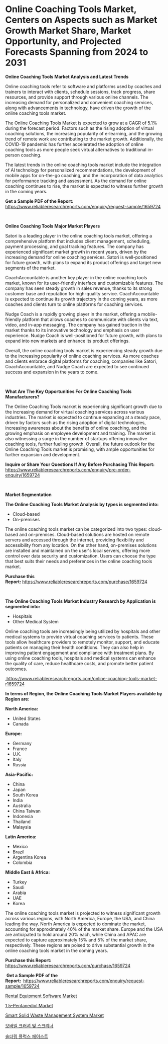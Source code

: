 <p><h1>Online Coaching Tools Market, Centers on Aspects such as Market Growth Market Share, Market Opportunity, and Projected Forecasts Spanning from 2024 to 2031</h1></p><p><strong>Online Coaching Tools Market Analysis and Latest Trends</strong></p>
<p><p>Online coaching tools refer to software and platforms used by coaches and trainers to interact with clients, schedule sessions, track progress, share resources, and provide support through various online channels. The increasing demand for personalized and convenient coaching services, along with advancements in technology, have driven the growth of the online coaching tools market.</p><p>The Online Coaching Tools Market is expected to grow at a CAGR of 5.1% during the forecast period. Factors such as the rising adoption of virtual coaching solutions, the increasing popularity of e-learning, and the growing trend of remote work are contributing to the market growth. Additionally, the COVID-19 pandemic has further accelerated the adoption of online coaching tools as more people seek virtual alternatives to traditional in-person coaching.</p><p>The latest trends in the online coaching tools market include the integration of AI technology for personalized recommendations, the development of mobile apps for on-the-go coaching, and the incorporation of data analytics for performance tracking and assessment. As the demand for online coaching continues to rise, the market is expected to witness further growth in the coming years.</p></p>
<p><strong>Get a Sample PDF of the Report:&nbsp;</strong> <a href="https://www.reliableresearchreports.com/enquiry/request-sample/1659724">https://www.reliableresearchreports.com/enquiry/request-sample/1659724</a></p>
<p>&nbsp;</p>
<p><strong>Online Coaching Tools Major Market Players</strong></p>
<p><p>Satori is a leading player in the online coaching tools market, offering a comprehensive platform that includes client management, scheduling, payment processing, and goal tracking features. The company has experienced significant market growth in recent years, driven by the increasing demand for online coaching services. Satori is well-positioned for future growth, with plans to expand its product offerings and target new segments of the market.</p><p>CoachAccountable is another key player in the online coaching tools market, known for its user-friendly interface and customizable features. The company has seen steady growth in sales revenue, thanks to its strong customer base and reputation for high-quality service. CoachAccountable is expected to continue its growth trajectory in the coming years, as more coaches and clients turn to online platforms for coaching services.</p><p>Nudge Coach is a rapidly growing player in the market, offering a mobile-friendly platform that allows coaches to communicate with clients via text, video, and in-app messaging. The company has gained traction in the market thanks to its innovative technology and emphasis on user experience. Nudge Coach is well-positioned for future growth, with plans to expand into new markets and enhance its product offerings.</p><p>Overall, the online coaching tools market is experiencing steady growth due to the increasing popularity of online coaching services. As more coaches and clients embrace digital platforms for coaching, companies like Satori, CoachAccountable, and Nudge Coach are expected to see continued success and expansion in the years to come.</p></p>
<p>&nbsp;</p>
<p><strong>What Are The Key Opportunities For Online Coaching Tools Manufacturers?</strong></p>
<p><p>The Online Coaching Tools market is experiencing significant growth due to the increasing demand for virtual coaching services across various industries. The market is expected to continue expanding at a steady pace, driven by factors such as the rising adoption of digital technologies, increasing awareness about the benefits of online coaching, and the growing emphasis on employee development and training. The market is also witnessing a surge in the number of startups offering innovative coaching tools, further fueling growth. Overall, the future outlook for the Online Coaching Tools market is promising, with ample opportunities for further expansion and development.</p></p>
<p><strong>Inquire or Share Your Questions If Any Before Purchasing This Report:</strong> <a href="https://www.reliableresearchreports.com/enquiry/pre-order-enquiry/1659724">https://www.reliableresearchreports.com/enquiry/pre-order-enquiry/1659724</a></p>
<p>&nbsp;</p>
<p><strong>Market Segmentation</strong></p>
<p><strong>The Online Coaching Tools Market Analysis by types is segmented into:</strong></p>
<p><ul><li>Cloud-based</li><li>On-premises</li></ul></p>
<p><p>The online coaching tools market can be categorized into two types: cloud-based and on-premises. Cloud-based solutions are hosted on remote servers and accessed through the internet, providing flexibility and accessibility from any location. On the other hand, on-premises solutions are installed and maintained on the user's local servers, offering more control over data security and customization. Users can choose the type that best suits their needs and preferences in the online coaching tools market.</p></p>
<p><strong>Purchase this Report:&nbsp;</strong><a href="https://www.reliableresearchreports.com/purchase/1659724">https://www.reliableresearchreports.com/purchase/1659724</a></p>
<p>&nbsp;</p>
<p><strong>The Online Coaching Tools Market Industry Research by Application is segmented into:</strong></p>
<p><ul><li>Hospitals</li><li>Other Medical System</li></ul></p>
<p><p>Online coaching tools are increasingly being utilized by hospitals and other medical systems to provide virtual coaching services to patients. These tools allow healthcare providers to remotely monitor, support, and educate patients on managing their health conditions. They can also help in improving patient engagement and compliance with treatment plans. By using online coaching tools, hospitals and medical systems can enhance the quality of care, reduce healthcare costs, and promote better patient outcomes.</p></p>
<p><a href="https://www.reliableresearchreports.com/online-coaching-tools-market-r1659724">&nbsp;https://www.reliableresearchreports.com/online-coaching-tools-market-r1659724</a></p>
<p><strong>In terms of Region, the Online Coaching Tools Market Players available by Region are:</strong></p>
<p>
    <p> <strong> North America: </strong>
        <ul>
            <li>United States</li>
            <li>Canada</li>
        </ul>
        </p> 
    <p> <strong> Europe: </strong>
        <ul>
            <li>Germany</li>
            <li>France</li>
            <li>U.K.</li>
            <li>Italy</li>
            <li>Russia</li>
        </ul>
        </p> 
    <p> <strong> Asia-Pacific: </strong>
        <ul>
            <li>China</li>
            <li>Japan</li>
            <li>South Korea</li>
            <li>India</li>
            <li>Australia</li>
            <li>China Taiwan</li>
            <li>Indonesia</li>
            <li>Thailand</li>
            <li>Malaysia</li>
        </ul>
        </p> 
    <p> <strong> Latin America: </strong>
        <ul>
            <li>Mexico</li>
            <li>Brazil</li>
            <li>Argentina Korea</li>
            <li>Colombia</li>
        </ul>
        </p> 
    <p> <strong> Middle East & Africa: </strong>
        <ul>
            <li>Turkey</li>
            <li>Saudi</li>
            <li>Arabia</li>
            <li>UAE</li>
            <li>Korea</li>
        </ul>
    </p>
    </p>
<p><p>The online coaching tools market is projected to witness significant growth across various regions, with North America, Europe, the USA, and China leading the way. North America is expected to dominate the market, accounting for approximately 40% of the market share. Europe and the USA are anticipated to hold around 20% each, while China and APAC are expected to capture approximately 15% and 5% of the market share, respectively. These regions are poised to drive substantial growth in the online coaching tools market in the coming years.</p></p>
<p><strong>Purchase this Report: </strong><a href="https://www.reliableresearchreports.com/purchase/1659724">https://www.reliableresearchreports.com/purchase/1659724</a></p>
<p>&nbsp;<strong>Get a Sample PDF of the Report:&nbsp;&nbsp;</strong><a href="https://www.reliableresearchreports.com/enquiry/request-sample/1659724">https://www.reliableresearchreports.com/enquiry/request-sample/1659724</a></p>
<p><strong></strong></p>
<p><p><a href="https://github.com/biheemgalvinlouises6hokrh3h/Market-Research-Report-List-2/blob/main/rental-equipment-software-market.md">Rental Equipment Software Market</a></p><p><a href="https://issuu.com/reportprime-2/docs/15-pentanediol-market-size-2030.pptx">1,5-Pentanediol Market</a></p><p><a href="https://github.com/guneycigdem35/Market-Research-Report-List-3/blob/main/smart-solid-waste-management-system-market.md">Smart Solid Waste Management System Market</a></p><p><a href="https://medium.com/@earlfeffersj/%EB%AA%A8%EB%B0%94%EC%9D%BC-%ED%81%AC%EB%9F%AC%EC%85%94-%EB%B0%8F-%EC%8A%A4%ED%81%AC%EB%A6%AC%EB%84%88-%EC%8B%9C%EC%9E%A5-%EA%B7%9C%EB%AA%A8-%EB%B0%8F-%EC%8B%9C%EC%9E%A5-%EB%8F%99%ED%96%A5-%EC%82%B0%EC%97%85-%EC%A0%84%EB%B0%98%EC%9D%84-%EC%99%84%EB%B2%BD%ED%95%98%EA%B2%8C-%EC%9D%B4%ED%95%B4%ED%95%98%EB%8B%A4-2024%EB%85%84%EB%B6%80%ED%84%B0-2031%EB%85%84%EA%B9%8C%EC%A7%80-d42d3a1ab0c7">모바일 크러셔 및 스크리너</a></p><p><a href="https://medium.com/@lucianmaluan2022/%ED%92%80-%EC%9D%B4%EB%AC%BC-%EB%B6%99%EC%9D%B4-%EC%8B%9C%EC%9E%A5-%EC%A7%80%ED%91%9C-%ED%95%B4%EC%84%9D-%EC%8B%9C%EC%9E%A5-%EC%A0%90%EC%9C%A0%EC%9C%A8-%ED%8A%B8%EB%A0%8C%EB%93%9C-%EB%B0%8F-%EC%84%B1%EC%9E%A5-%ED%8C%A8%ED%84%B4-b0488fe6bb54">솔더링 플럭스 페이스트</a></p></p>